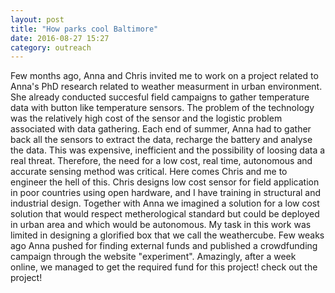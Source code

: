 ```yaml
---
layout: post
title: "How parks cool Baltimore"
date: 2016-08-27 15:27
category: outreach
---
```


Few months ago, Anna and Chris invited me to work on a project related to Anna's PhD research related to weather measurment in urban environment. She already conducted succesful field campaigns to gather temperature data with button like temperature sensors. The problem of the technology was the relatively high cost of the sensor and the logistic problem associated with data gathering. Each end of summer, Anna had to gather back all the sensors to extract the data, recharge the battery and analyse the data. This was expensive, inefficient and the possibility of loosing data a real threat. Therefore, the need for a low cost, real time, autonomous and accurate sensing method was critical. Here comes Chris and me to engineer the hell of this. Chris designs low cost sensor for field application in poor countries using open hardware, and I have training in structural and industrial design. Together with Anna we imagined a solution for a low cost solution that would respect metherological standard but could be deployed in urban area and which would be autonomous. My task in this work was limited in designing a glorified box that we call the weathercube. Few weaks ago Anna pushed for finding external funds and published a crowdfunding campaign through the website "experiment". Amazingly, after a week online, we managed to get the required fund for this project! check out the project!
